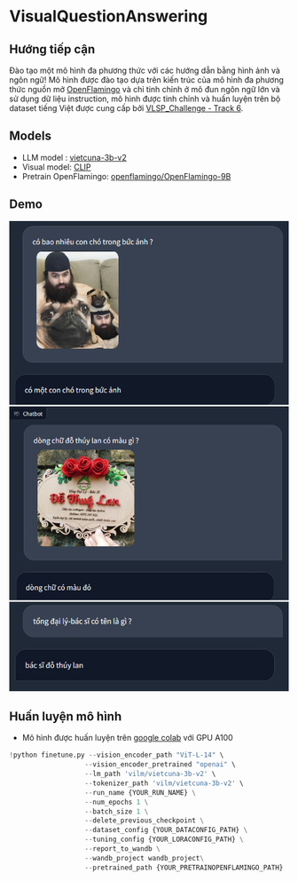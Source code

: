 # VisualQuestionAnswering
## Hướng tiếp cận
Đào tạo một mô hình đa phương thức với các hướng dẫn bằng hình ảnh và ngôn ngữ!
Mô hình được đào tạo dựa trên kiến trúc của mô hình đa phương thức nguồn mở [OpenFlamingo](https://github.com/mlfoundations/open_flamingo) và chỉ tinh chỉnh ở mô đun ngôn ngữ lớn và sử dụng dữ liệu instruction, mô hình được tinh chỉnh và huấn luyện trên bộ dataset tiếng Việt được cung cấp bởi [VLSP_Challenge - Track 6](https://vlsp.org.vn/vlsp2023/eval/vrc?fbclid=IwAR0390aeSL3InaTsq7aq_-8TWH-9C01HXsUUt4YF1IXDhfqmK55asXTXFxg).

## Models
* LLM model   : [vietcuna-3b-v2](https://huggingface.co/vilm/vietcuna-3b-v2)
* Visual model: [CLIP](https://github.com/openai/CLIP/tree/main)
* Pretrain OpenFlamingo: [openflamingo/OpenFlamingo-9B](https://huggingface.co/openflamingo/OpenFlamingo-9B-deprecated)

## Demo
![alt text](https://github.com/mdnanh/VisualQuestionAnswering/blob/main/images/1%20(1).png)
![alt text](https://github.com/mdnanh/VisualQuestionAnswering/blob/main/images/1%20(3).png)
![alt text](https://github.com/mdnanh/VisualQuestionAnswering/blob/main/images/1%20(2).png)

## Huấn luyện mô hình
* Mô hình được huấn luyện trên [google colab](https://colab.research.google.com/) với GPU A100

```python
!python finetune.py --vision_encoder_path "ViT-L-14" \
                   --vision_encoder_pretrained "openai" \
                   --lm_path 'vilm/vietcuna-3b-v2' \
                   --tokenizer_path 'vilm/vietcuna-3b-v2' \
                   --run_name {YOUR_RUN_NAME} \
                   --num_epochs 1 \
                   --batch_size 1 \
                   --delete_previous_checkpoint \
                   --dataset_config {YOUR_DATACONFIG_PATH} \
                   --tuning_config {YOUR_LORACONFIG_PATH} \
                   --report_to_wandb \
                   --wandb_project wandb_project\
                   --pretrained_path {YOUR_PRETRAINOPENFLAMINGO_PATH}
```
